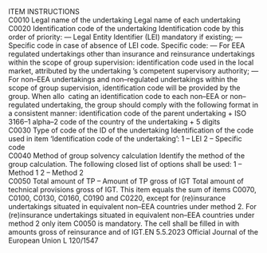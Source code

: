  
ITEM  INSTRUCTIONS  
C0010  Legal name of the 
undertaking  Legal name of each undertaking  
C0020  Identification code of the 
undertaking  Identification code by this order of priority: 
— Legal Entity Identifier (LEI) mandatory if existing; 
— Specific code in case of absence of LEI code. 
Specific code: 
— For EEA regulated undertakings other than insurance and reinsurance undertakings 
within the scope of group supervision: identification code used in the local market, 
attributed by the undertaking ’s competent supervisory authority; 
— For non–EEA undertakings and non–regulated undertakings within the scope of 
group supervision, identification code will be provided by the group. When allo ­
cating an identification code to each non–EEA or non–regulated undertaking, the 
group should comply with the following format in a consistent manner: 
identification code of the parent undertaking + ISO 3166–1 alpha–2 code of the 
country of the undertaking + 5 digits  
C0030  Type of code of the ID of 
the undertaking  Identification of the code used in item ‘Identification code of the undertaking’: 
1 – LEI 
2 – Specific code  
C0040  Method of group 
solvency calculation  Identify the method of the group calculation. The following closed list of options shall 
be used: 
1 – Method 1 
2 – Method 2  
C0050  Total amount of TP – 
Amount of TP gross of 
IGT  Total amount of technical provisions gross of IGT. 
This item equals the sum of items C0070, C0100, C0130, C0160, C0190 and C0220, 
except for (re)insurance undertakings situated in equivalent non–EEA countries under 
method 2. 
For (re)insurance undertakings situated in equivalent non–EEA countries under method 
2 only item C0050 is mandatory. 
The cell shall be filled in with amounts gross of reinsurance and of IGT.EN  5.5.2023 Official Journal of the European Union L 120/1547
